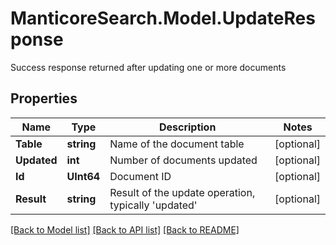 # ManticoreSearch.Model.UpdateResponse
Success response returned after updating one or more documents

## Properties

Name | Type | Description | Notes
------------ | ------------- | ------------- | -------------
**Table** | **string** | Name of the document table | [optional] 
**Updated** | **int** | Number of documents updated | [optional] 
**Id** | **UInt64** | Document ID | [optional] 
**Result** | **string** | Result of the update operation, typically &#39;updated&#39; | [optional] 

[[Back to Model list]](../README.md#documentation-for-models) [[Back to API list]](../README.md#documentation-for-api-endpoints) [[Back to README]](../README.md)

